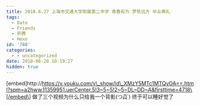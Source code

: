 ```yaml
---
title: 2018.6.27 上海市交通大学附属第二中学 青春有为 梦筑远方 毕业典礼
tags:
  - Date
  - Friends
  - 折腾
  - Hexo
id: '788'
categories:
  - - uncategorized
date: 2018-06-28 10:19:27
hidden: true
---
```



<!-- more -->
\[embed\]http://https://v.youku.com/v\_show/id\_XMzY5MTc1MTQyOA==.html?spm=a2hww.11359951.uerCenter.5!3~5~5!2~5~DL~DD~A&firsttime=4718\[/embed\] 做了三个视频为什么只给我一个背影(つД\`) 终于可以睡好觉了